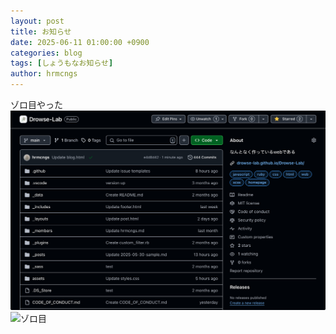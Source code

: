 ```yaml
---
layout: post
title: お知らせ
date: 2025-06-11 01:00:00 +0900
categories: blog
tags: [しょうもなお知らせ]
author: hrmcngs
---
```

ゾロ目やった
![ゾロ目](/assets/image/post/IMG_0916.png)
![ゾロ目](https://drowse-lab.github.io/Drowse-Lab/assets/image/post/IMG_0916.png)
